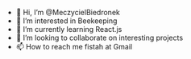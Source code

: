 - 👋 Hi, I’m @MeczycielBiedronek
- 👀 I’m interested in Beekeeping 
- 🌱 I’m currently learning React.js  
- 💞️ I’m looking to collaborate on interesting projects
- 📫 How to reach me fistah at Gmail

<!---
MeczycielBiedronek/MeczycielBiedronek is a ✨ special ✨ repository because its `README.md` (this file) appears on your GitHub profile.
You can click the Preview link to take a look at your changes.
--->
